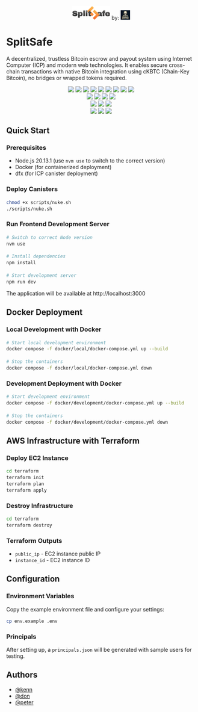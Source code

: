 <!-- <div align="center"> 
	<a href="https://dorahacks.io/hackathon/wchl25-qualification-round/buidl" target="_blank">
		<img src="./event.jpg" width="100%" /> 
	</a>
</div> -->

<div align="center"> 
	<img src="./public/githublogo.png" width="20%" />
	by:  
	<a href="https://dashboard.dorahacks.io/org/3872" target="_blank">
		<img src="./public/team.png" width="5%" /> 
	</a>
</div>

# SplitSafe
A decentralized, trustless Bitcoin escrow and payout system using Internet Computer (ICP) and modern web technologies. It enables secure cross-chain transactions with native Bitcoin integration using cKBTC (Chain-Key Bitcoin), no bridges or wrapped tokens required.

<div align="center"> 
	<img src="https://img.shields.io/badge/Next.js-000000?style=for-the-badge&logo=next.js&logoColor=white" /> 
	<img src="https://img.shields.io/badge/Redux-764ABC?style=for-the-badge&logo=redux&logoColor=white" /> 
	<img src="https://img.shields.io/badge/TailwindCSS-06B6D4?style=for-the-badge&logo=tailwindcss&logoColor=white" /> 
	<img src="https://img.shields.io/badge/ShadCN UI-000000?style=for-the-badge&logo=vercel&logoColor=white" /> 
	<img src="https://img.shields.io/badge/Lucide Icons-000000?style=for-the-badge&logo=lucide&logoColor=white" /> 
	<img src="https://img.shields.io/badge/Framer Motion-EF008F?style=for-the-badge&logo=framer&logoColor=white" /> 
	<img src="https://img.shields.io/badge/TypeScript-3178C6?style=for-the-badge&logo=typescript&logoColor=white" /> 
	<img src="https://img.shields.io/badge/ESLint-4B3263?style=for-the-badge&logo=eslint&logoColor=white" /> 
	<img src="https://img.shields.io/badge/chatGPT-74aa9c?style=for-the-badge&logo=openai&logoColor=white" /> 
</div>

<div align="center"> 
  <img src="https://img.shields.io/badge/ICP-000000?style=for-the-badge&logo=internet-computer&logoColor=white" />
  <img src="https://img.shields.io/badge/bitcoin-2F3134?style=for-the-badge&logo=bitcoin&logoColor=white" />
	<img src="https://img.shields.io/badge/Motoko-3B00B9?style=for-the-badge" /> 
	<img src="https://img.shields.io/badge/Rust-000000?style=for-the-badge&logo=rust&logoColor=white" /> 
</div>

<div align="center"> 
	<img src="https://img.shields.io/badge/figma-%23F24E1E.svg?style=for-the-badge&logo=figma&logoColor=white" /> 
	<img src="https://img.shields.io/badge/jira-%230A0FFF.svg?style=for-the-badge&logo=jira&logoColor=white" /> 
	<img src="https://img.shields.io/badge/Discord-%235865F2.svg?style=for-the-badge&logo=discord&logoColor=white" /> 
</div>

<div align="center"> 
	<img src="https://img.shields.io/badge/docker-%230db7ed.svg?style=for-the-badge&logo=docker&logoColor=white" /> 
	<img src="https://img.shields.io/badge/terraform-%235835CC.svg?style=for-the-badge&logo=terraform&logoColor=white" /> 
	<img src="https://img.shields.io/badge/AWS-%23FF9900.svg?style=for-the-badge&logo=amazon-aws&logoColor=white" /> 
</div>

## Quick Start

### Prerequisites
- Node.js 20.13.1 (use `nvm use` to switch to the correct version)
- Docker (for containerized deployment)
- dfx (for ICP canister deployment)

### Deploy Canisters
```bash
chmod +x scripts/nuke.sh
./scripts/nuke.sh
```

### Run Frontend Development Server
```bash
# Switch to correct Node version
nvm use

# Install dependencies
npm install

# Start development server
npm run dev
```

The application will be available at http://localhost:3000

## Docker Deployment

### Local Development with Docker
```bash
# Start local development environment
docker compose -f docker/local/docker-compose.yml up --build

# Stop the containers
docker compose -f docker/local/docker-compose.yml down
```

### Development Deployment with Docker
```bash
# Start development environment
docker compose -f docker/development/docker-compose.yml up --build

# Stop the containers
docker compose -f docker/development/docker-compose.yml down
```

## AWS Infrastructure with Terraform

### Deploy EC2 Instance
```bash
cd terraform
terraform init
terraform plan
terraform apply
```

### Destroy Infrastructure
```bash
cd terraform
terraform destroy
```

### Terraform Outputs
- `public_ip` - EC2 instance public IP
- `instance_id` - EC2 instance ID


## Configuration

### Environment Variables
Copy the example environment file and configure your settings:
```bash
cp env.example .env
```

### Principals
After setting up, a `principals.json` will be generated with sample users for testing.

## Authors

- [@kenn](https://www.linkedin.com/in/kdst/)
- [@don](https://www.linkedin.com/in/carl-john-don-sebial-882430187/)
- [@peter](https://www.linkedin.com/in/petertibon/)

